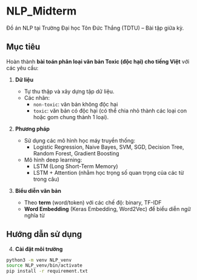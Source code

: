 # NLP_Midterm

Đồ án NLP tại Trường Đại học Tôn Đức Thắng (TDTU) – Bài tập giữa kỳ.

## Mục tiêu

Hoàn thành **bài toán phân loại văn bản Toxic (độc hại) cho tiếng Việt** với các yêu cầu:

1. **Dữ liệu**  
   - Tự thu thập và xây dựng tập dữ liệu.  
   - Các nhãn:  
     - `non-toxic`: văn bản không độc hại  
     - `toxic`: văn bản có độc hại (có thể chia nhỏ thành các loại con hoặc gom chung thành 1 loại).

2. **Phương pháp**  
   - Sử dụng các mô hình học máy truyền thống:  
     - Logistic Regression, Naive Bayes, SVM, SGD, Decision Tree, Random Forest, Gradient Boosting  
   - Mô hình deep learning:  
     - LSTM (Long Short-Term Memory)  
     - LSTM + Attention (nhằm học trọng số quan trọng của các từ trong câu)

3. **Biểu diễn văn bản**  
   - Theo **term** (word/token) với các chế độ: binary, TF-IDF  
   - **Word Embedding** (Keras Embedding, Word2Vec) để biểu diễn ngữ nghĩa từ  


## Hướng dẫn sử dụng

4. **Cài đặt môi trường**

```bash
python3 -m venv NLP_venv
source NLP_venv/bin/activate
pip install -r requirement.txt
